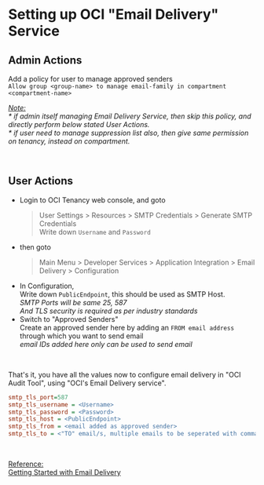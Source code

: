 # Setting up OCI "Email Delivery" Service

## Admin Actions
Add a policy for user to manage approved senders  
`Allow group <group-name> to manage email-family in compartment <compartment-name>`

_<u>Note:</u>_  
_* if admin itself managing Email Delivery Service, then skip this policy, and directly perform below stated User Actions._  
_* if user need to manage suppression list also, then give same permission on tenancy, instead on compartment._  


&nbsp;

## User Actions
* Login to OCI Tenancy web console, and goto 
    > User Settings > Resources > SMTP Credentials > Generate SMTP Credentials  
    Write down `Username` and `Password`
* then goto
    > Main Menu > Developer Services > Application Integration > Email Delivery > Configuration
* In Configuration,  
    Write down `PublicEndpoint`, this should be used as SMTP Host.  
    _SMTP Ports will be same 25, 587_  
    _And TLS security is required as per industry standards_
* Switch to "Approved Senders"  
    Create an approved sender here by adding an `FROM email address` through which you want to send email  
    _email IDs added here only can be used to send email_

&nbsp;

That's it, you have all the values now to configure email delivery in "OCI Audit Tool", using "OCI's Email Delivery service".
```ini
smtp_tls_port=587
smtp_tls_username = <Username>
smtp_tls_password = <Password>
smtp_tls_host = <PublicEndpoint>
smtp_tls_from = <email added as approved sender>
smtp_tls_to = <"TO" email/s, multiple emails to be seperated with comma(,)>
```

&nbsp;

<u>Reference:</u>  
[Getting Started with Email Delivery](https://docs.oracle.com/en-us/iaas/Content/Email/Reference/gettingstarted.htm)